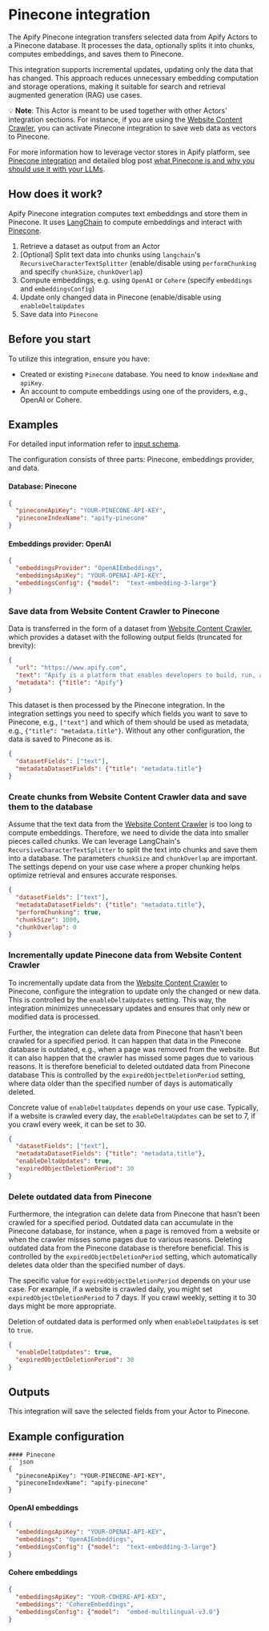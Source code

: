 # Pinecone integration

The Apify Pinecone integration transfers selected data from Apify Actors to a Pinecone database. 
It processes the data, optionally splits it into chunks, computes embeddings, and saves them to Pinecone.

This integration supports incremental updates, updating only the data that has changed. 
This approach reduces unnecessary embedding computation and storage operations, making it suitable for search and retrieval augmented generation (RAG) use cases.

💡 **Note**: This Actor is meant to be used together with other Actors' integration sections.
For instance, if you are using the [Website Content Crawler](https://apify.com/apify/website-content-crawler), you can activate Pinecone integration to save web data as vectors to Pinecone.

For more information how to leverage vector stores in Apify platform, see [Pinecone integration](https://github.com/HonzaTuron/pinecone) and detailed blog post [what Pinecone is and why you should use it with your LLMs](https://blog.apify.com/what-is-pinecone-why-use-it-with-llms/).

## How does it work?

Apify Pinecone integration computes text embeddings and store them in Pinecone. 
It uses [LangChain](https://www.langchain.com/) to compute embeddings and interact with [Pinecone](https://www.pinecone.io/).

1. Retrieve a dataset as output from an Actor
2. [Optional] Split text data into chunks using `langchain`'s `RecursiveCharacterTextSplitter`
(enable/disable using `performChunking` and specify `chunkSize`, `chunkOverlap`)
3. Compute embeddings, e.g. using `OpenAI` or `Cohere` (specify `embeddings` and `embeddingsConfig`)
4. Update only changed data in Pinecone (enable/disable using `enableDeltaUpdates`
5. Save data into `Pinecone`

## Before you start

To utilize this integration, ensure you have:

- Created or existing `Pinecone` database. You need to know `indexName` and `apiKey`.
- An account to compute embeddings using one of the providers, e.g., OpenAI or Cohere.

## Examples

For detailed input information refer to [input schema](.actor/input_schema.json).

The configuration consists of three parts: Pinecone, embeddings provider, and data.

#### Database: Pinecone
```json
{
  "pineconeApiKey": "YOUR-PINECONE-API-KEY",
  "pineconeIndexName": "apify-pinecone"
}
```

#### Embeddings provider: OpenAI
```json 
{
  "embeddingsProvider": "OpenAIEmbeddings",
  "embeddingsApiKey": "YOUR-OPENAI-API-KEY",
  "embeddingsConfig": {"model":  "text-embedding-3-large"}
}
```

### Save data from Website Content Crawler to Pinecone

Data is transferred in the form of a dataset from [Website Content Crawler](https://apify.com/apify/website-content-crawler), which provides a dataset with the following output fields (truncated for brevity):

```json
{
  "url": "https://www.apify.com",
  "text": "Apify is a platform that enables developers to build, run, and share automation tasks.",
  "metadata": {"title": "Apify"}
}
```
This dataset is then processed by the Pinecone integration. 
In the integration settings you need to specify which fields you want to save to Pinecone, e.g., `["text"]` and which of them should be used as metadata, e.g., `{"title": "metadata.title"}`.
Without any other configuration, the data is saved to Pinecone as is.


```json
{
  "datasetFields": ["text"],
  "metadataDatasetFields": {"title": "metadata.title"}
}
```

### Create chunks from Website Content Crawler data and save them to the database

Assume that the text data from the [Website Content Crawler](https://apify.com/apify/website-content-crawler) is too long to compute embeddings. 
Therefore, we need to divide the data into smaller pieces called chunks. 
We can leverage LangChain's `RecursiveCharacterTextSplitter` to split the text into chunks and save them into a database.
The parameters `chunkSize` and `chunkOverlap` are important. 
The settings depend on your use case where a proper chunking helps optimize retrieval and ensures accurate responses.

```json
{
  "datasetFields": ["text"],
  "metadataDatasetFields": {"title": "metadata.title"},
  "performChunking": true,
  "chunkSize": 1000,
  "chunkOverlap": 0
}
```
### Incrementally update Pinecone data from Website Content Crawler

To incrementally update data from the [Website Content Crawler](https://apify.com/apify/website-content-crawler) to Pinecone, configure the integration to update only the changed or new data. 
This is controlled by the `enableDeltaUpdates` setting. 
This way, the integration minimizes unnecessary updates and ensures that only new or modified data is processed.

Further, the integration can delete data from Pinecone that hasn't been crawled for a specified period. 
It can happen that data in the Pinecone database is outdated, e.g., when a page was removed from the website. 
But it can also happen that the crawler has missed some pages due to various reasons. 
It is therefore beneficial to deleted outdated data from Pinecone database
This is controlled by the `expiredObjectDeletionPeriod` setting, where data older than the specified number of days is automatically deleted.

Concrete value of `enableDeltaUpdates` depends on your use case.
Typically, if a website is crawled every day, the `enableDeltaUpdates` can be set to 7, if you crawl every week, it can be set to 30.

```json
{
  "datasetFields": ["text"],
  "metadataDatasetFields": {"title": "metadata.title"},
  "enableDeltaUpdates": true,
  "expiredObjectDeletionPeriod": 30
}
```

### Delete outdated data from Pinecone

Furthermore, the integration can delete data from Pinecone that hasn't been crawled for a specified period. 
Outdated data can accumulate in the Pinecone database, for instance, when a page is removed from a website or when the crawler misses some pages due to various reasons.
Deleting outdated data from the Pinecone database is therefore beneficial. 
This is controlled by the `expiredObjectDeletionPeriod` setting, which automatically deletes data older than the specified number of days.

The specific value for `expiredObjectDeletionPeriod` depends on your use case.
For example, if a website is crawled daily, you might set `expiredObjectDeletionPeriod` to 7 days. 
If you crawl weekly, setting it to 30 days might be more appropriate.

Deletion of outdated data is performed only when `enableDeltaUpdates` is set to `true`.

```json
{
  "enableDeltaUpdates": true,
  "expiredObjectDeletionPeriod": 30
}
```

## Outputs

This integration will save the selected fields from your Actor to Pinecone.

## Example configuration

```
#### Pinecone
```json
{
  "pineconeApiKey": "YOUR-PINECONE-API-KEY",
  "pineconeIndexName": "apify-pinecone"
}
```

#### OpenAI embeddings
```json 
{
  "embeddingsApiKey": "YOUR-OPENAI-API-KEY",
  "embeddings": "OpenAIEmbeddings",
  "embeddingsConfig": {"model":  "text-embedding-3-large"}
}
```
#### Cohere embeddings
```json 
{
  "embeddingsApiKey": "YOUR-COHERE-API-KEY",
  "embeddings": "CohereEmbeddings",
  "embeddingsConfig": {"model":  "embed-multilingual-v3.0"}
}
```